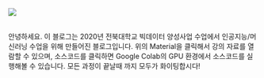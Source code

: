 <br><br>
<img src="https://user-images.githubusercontent.com/38183241/87243459-1f146400-c471-11ea-9761-ba08fba08119.png" align="center">
<br><br>

안녕하세요. 이 블로그는 2020년 전북대학교 빅데이터 양성사업 수업에서 
인공지능/머신러닝 수업을 위해 만들어진 블로그입니다. 위의 Material을 클릭해서
강의 자료를 열람할 수 있으며, 소스코드를 클릭하면 Google Colab의 GPU 환경에서
소스코드를 실행해볼 수 있습니다. 모든 과정이 끝날때 까지 모두가 화이팅합시다!
<br>

